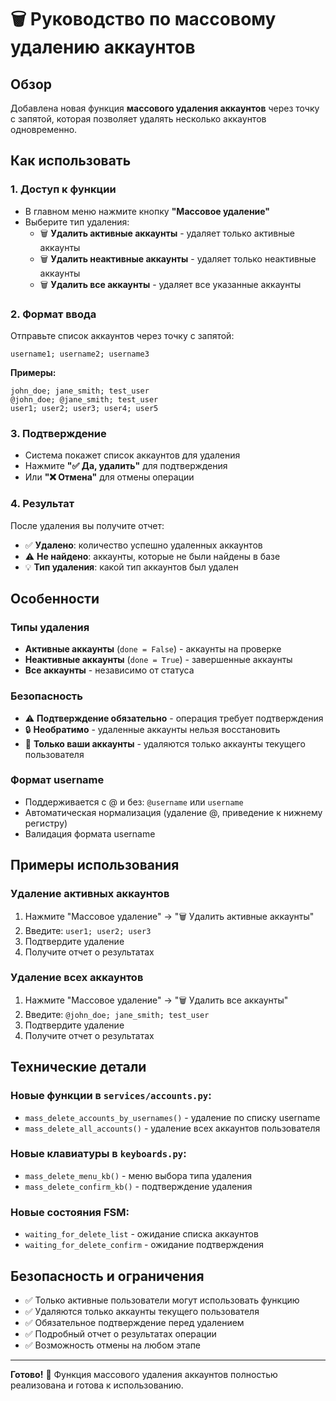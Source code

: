 # 🗑️ Руководство по массовому удалению аккаунтов

## Обзор
Добавлена новая функция **массового удаления аккаунтов** через точку с запятой, которая позволяет удалять несколько аккаунтов одновременно.

## Как использовать

### 1. Доступ к функции
- В главном меню нажмите кнопку **"Массовое удаление"**
- Выберите тип удаления:
  - 🗑️ **Удалить активные аккаунты** - удаляет только активные аккаунты
  - 🗑️ **Удалить неактивные аккаунты** - удаляет только неактивные аккаунты  
  - 🗑️ **Удалить все аккаунты** - удаляет все указанные аккаунты

### 2. Формат ввода
Отправьте список аккаунтов через точку с запятой:
```
username1; username2; username3
```

**Примеры:**
```
john_doe; jane_smith; test_user
@john_doe; @jane_smith; test_user
user1; user2; user3; user4; user5
```

### 3. Подтверждение
- Система покажет список аккаунтов для удаления
- Нажмите **"✅ Да, удалить"** для подтверждения
- Или **"❌ Отмена"** для отмены операции

### 4. Результат
После удаления вы получите отчет:
- ✅ **Удалено**: количество успешно удаленных аккаунтов
- ⚠️ **Не найдено**: аккаунты, которые не были найдены в базе
- 💡 **Тип удаления**: какой тип аккаунтов был удален

## Особенности

### Типы удаления
- **Активные аккаунты** (`done = False`) - аккаунты на проверке
- **Неактивные аккаунты** (`done = True`) - завершенные аккаунты
- **Все аккаунты** - независимо от статуса

### Безопасность
- ⚠️ **Подтверждение обязательно** - операция требует подтверждения
- 🔒 **Необратимо** - удаленные аккаунты нельзя восстановить
- 👤 **Только ваши аккаунты** - удаляются только аккаунты текущего пользователя

### Формат username
- Поддерживается с @ и без: `@username` или `username`
- Автоматическая нормализация (удаление @, приведение к нижнему регистру)
- Валидация формата username

## Примеры использования

### Удаление активных аккаунтов
1. Нажмите "Массовое удаление" → "🗑️ Удалить активные аккаунты"
2. Введите: `user1; user2; user3`
3. Подтвердите удаление
4. Получите отчет о результатах

### Удаление всех аккаунтов
1. Нажмите "Массовое удаление" → "🗑️ Удалить все аккаунты"
2. Введите: `@john_doe; jane_smith; test_user`
3. Подтвердите удаление
4. Получите отчет о результатах

## Технические детали

### Новые функции в `services/accounts.py`:
- `mass_delete_accounts_by_usernames()` - удаление по списку username
- `mass_delete_all_accounts()` - удаление всех аккаунтов пользователя

### Новые клавиатуры в `keyboards.py`:
- `mass_delete_menu_kb()` - меню выбора типа удаления
- `mass_delete_confirm_kb()` - подтверждение удаления

### Новые состояния FSM:
- `waiting_for_delete_list` - ожидание списка аккаунтов
- `waiting_for_delete_confirm` - ожидание подтверждения

## Безопасность и ограничения

- ✅ Только активные пользователи могут использовать функцию
- ✅ Удаляются только аккаунты текущего пользователя
- ✅ Обязательное подтверждение перед удалением
- ✅ Подробный отчет о результатах операции
- ✅ Возможность отмены на любом этапе

---

**Готово!** 🎉 Функция массового удаления аккаунтов полностью реализована и готова к использованию.
